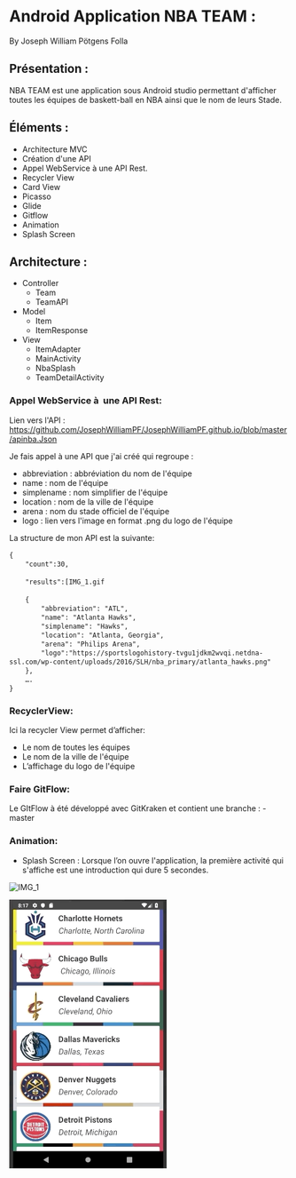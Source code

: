 # Android Application NBA TEAM :

By Joseph William Pötgens Folla

## Présentation :

NBA TEAM est une application sous Android studio permettant d'afficher toutes les équipes de baskett-ball en NBA ainsi que le nom de leurs Stade.
   

## Éléments :

* Architecture MVC
* Création d'une API
* Appel WebService à une API Rest.
* Recycler View
* Card View
* Picasso
* Glide
* Gitflow
* Animation
* Splash Screen


## Architecture :

* Controller
	- Team
	- TeamAPI
* Model
	- Item
	- ItemResponse 
* View
    - ItemAdapter
    - MainActivity
    - NbaSplash
    - TeamDetailActivity

### Appel WebService à  une API Rest:

Lien vers l'API : https://github.com/JosephWilliamPF/JosephWilliamPF.github.io/blob/master/apinba.Json

Je fais appel à une API que j'ai créé qui regroupe : 
* abbreviation : abbréviation du nom de l'équipe 
* name : nom de l'équipe
* simplename : nom simplifier de l'équipe
* location : nom de la ville de l'équipe
* arena : nom du stade officiel de l'équipe
* logo : lien vers l'image en format .png du logo de l'équipe

La structure de mon API est la suivante:

```
{
	"count":30,

	"results":[IMG_1.gif

	{
        "abbreviation": "ATL",
        "name": "Atlanta Hawks",
        "simplename": "Hawks",
        "location": "Atlanta, Georgia",
        "arena": "Philips Arena",
        "logo":"https://sportslogohistory-tvgu1jdkm2wvqi.netdna-ssl.com/wp-content/uploads/2016/SLH/nba_primary/atlanta_hawks.png"
	},
	….
}

```

### RecyclerView:
Ici la recycler View permet d’afficher:
- Le nom de toutes les équipes
- Le nom de la ville de l'équipe
- L’affichage du logo de l'équipe

### Faire GitFlow:
Le GItFlow à été développé avec GitKraken et contient une branche :
	- master
	

### Animation:

* Splash Screen :
Lorsque l’on ouvre l'application, la première activité qui s'affiche est une introduction qui dure 5 secondes.

![IMG_1](https://github.com/JosephWilliamPF/MyNbaApplicationVO/blob/master/NbaScreen/NbaTeam.gif)

![IMG_3](https://github.com/JosephWilliamPF/MyNbaApplicationVO/blob/master/NbaScreen/Refreshed.gif)








